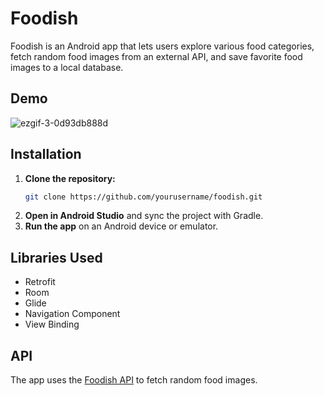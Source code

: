 # Foodish

Foodish is an Android app that lets users explore various food categories, fetch random food images from an external API, and save favorite food images to a local database.

## Demo

![ezgif-3-0d93db888d](https://github.com/Seggenz/Foodish/assets/22409708/b4ebc62b-6802-4535-87ef-b5c177c53814)


## Installation

1. **Clone the repository:**
    ```bash
    git clone https://github.com/yourusername/foodish.git
    ```
2. **Open in Android Studio** and sync the project with Gradle.
3. **Run the app** on an Android device or emulator.

## Libraries Used

- Retrofit
- Room
- Glide
- Navigation Component
- View Binding

## API

The app uses the [Foodish API](https://github.com/surhud004/Foodish#readme) to fetch random food images.
